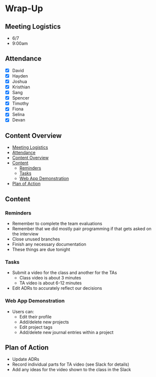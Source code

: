 # Wrap-Up

## Meeting Logistics
- 6/7
- 9:00am

## Attendance
- [x] David
- [x] Hayden
- [x] Joshua
- [x] Kristhian
- [x] Sang
- [x] Spencer
- [x] Timothy
- [x] Fiona
- [x] Selina
- [x] Devan

## Content Overview
- [Meeting Logistics](#meeting-logistics)
- [Attendance](#attendance)
- [Content Overview](#content-overview)
- [Content](#content)
  - [Reminders](#reminders)
  - [Tasks](#tasks)
  - [Web App Demonstration](#web-app-demonstration)
- [Plan of Action](#plan-of-action)

## Content


### Reminders
- Remember to complete the team evaluations
- Remember that we did mostly pair programming if that gets asked on the interview
- Close unused branches
- Finish any necessary documentation
- These things are due tonight

### Tasks
- Submit a video for the class and another for the TAs
  - Class video is about 3 minutes
  - TA video is about 6-12 minutes
- Edit ADRs to accurately reflect our decisions

### Web App Demonstration
- Users can:
  - Edit their profile
  - Add/delete new projects
  - Edit project tags
  - Add/delete new journal entries within a project

## Plan of Action
- Update ADRs
- Record individual parts for TA video (see Slack for details)
- Add any ideas for the video shown to the class in the Slack